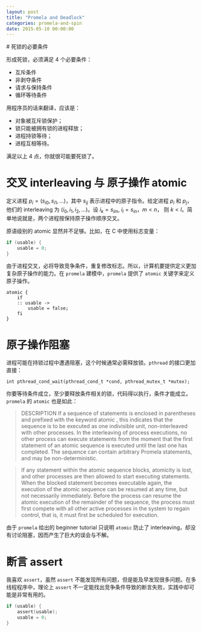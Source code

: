 ```yaml
---
layout: post
title: "Promela and Deadlock"
categories: promela-and-spin
date: 2015-05-10 00:00:00
---
```


﻿# 死锁的必要条件

形成死锁，必须满足 4 个必要条件：

 - 互斥条件
 - 非剥夺条件
 - 请求与保持条件
 - 循环等待条件

用程序员的话来翻译，应该是：

 - 对象被互斥锁保护；
 - 锁只能被拥有锁的进程释放；
 - 进程持锁等待；
 - 进程互相等待。

满足以上 4 点，你就很可能要死锁了。

# 交叉 interleaving 与 原子操作 atomic
定义进程 $p_i = (s_{i0}, s_{i1}, \dots)$，其中 $s_{ij}$ 表示进程中的原子指令。给定进程 $p_i$ 和 $p_j$，他们的 interleaving 为 $(i_0, i_1, i_2, \dots)$。设 $i_k = s_{im}$, $i_l = s_{in}$，$m \lt n$， 则 $k \lt l$。简单地说就是，两个进程按保持原子操作顺序交叉。

原语级别的 atomic 显然并不足够。比如，在 C 中使用标志变量：
```C
if (usable) {
    usable = 0;
}
```
由于进程交叉，必将导致竞争条件，重复修改标志。所以，计算机要提供定义更加复杂原子操作的能力。在 `promela` 建模中，`promela` 提供了 `atomic` 关键字来定义原子操作。
```
atomic {
    if
    :: usable ->
        usable = false;
    fi
}
```

# 原子操作阻塞
进程可能在持锁过程中遭遇阻塞，这个时候通常必需释放锁。`pthread` 的接口更加直接：
```
int pthread_cond_wait(pthread_cond_t *cond, pthread_mutex_t *mutex);
```
你要等待条件成立，至少要释放条件相关的锁，代码得以执行，条件才能成立。`promela` 的 `atomic` 也是如此：
> DESCRIPTION
If a sequence of statements is enclosed in parentheses and prefixed with the keyword atomic , this indicates that the sequence is to be executed as one indivisible unit, non-interleaved with other processes. In the interleaving of process executions, no other process can execute statements from the moment that the first statement of an atomic sequence is executed until the last one has completed. The sequence can contain arbitrary Promela statements, and may be non-deterministic.

> If any statement within the atomic sequence blocks, atomicity is lost, and other processes are then allowed to start executing statements. When the blocked statement becomes executable again, the execution of the atomic sequence can be resumed at any time, but not necessarily immediately. Before the process can resume the atomic execution of the remainder of the sequence, the process must first compete with all other active processes in the system to regain control, that is, it must first be scheduled for execution. 

由于 `promela` 给出的 beginner tutorial 只说明 `atomic` 防止了 interleaving，却没有讨论阻塞，因而产生了巨大的误会与不解。

# 断言 assert
我喜欢 `assert`，虽然 `assert` 不能发现所有问题，但是能及早发现很多问题。在多线程程序中，理论上 `assert` 不一定能找出竞争条件导致的断言失败，实践中却可能是非常有用的。
```C
if (usable) {
    assert(usable);
    usable = 0;
}
```
